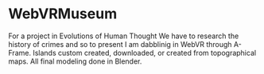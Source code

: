 # WebVRMuseum
For a project in Evolutions of Human Thought
We have to research the history of crimes and so to present I am dabblinig in WebVR through A-Frame.
Islands custom created, downloaded, or created from topographical maps.
All final modeling done in Blender.
